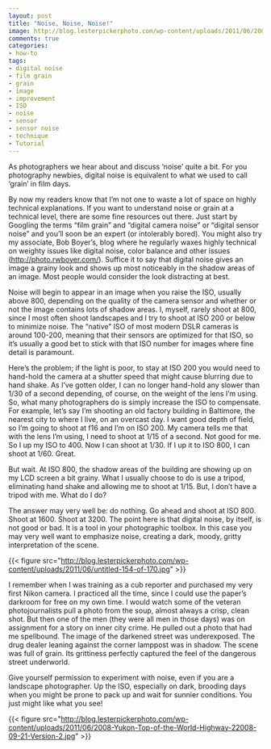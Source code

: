```yaml
---
layout: post
title: "Noise, Noise, Noise!"
image: http://blog.lesterpickerphoto.com/wp-content/uploads/2011/06/2008-Yukon-Top-of-the-World-Highway-22008-09-21-Version-2.jpg
comments: true
categories:
- how-to
tags:
- digital noise
- film grain
- grain
- image
- improvement
- ISO
- noise
- sensor
- sensor noise
- technique
- Tutorial
---
```

As photographers we hear about and discuss ‘noise’ quite a bit. For you photography newbies, digital noise is equivalent to what we used to call ‘grain’ in film days.

By now my readers know that I’m not one to waste a lot of space on highly technical explanations. If you want to understand noise or grain at a technical level, there are some fine resources out there. Just start by Googling the terms “film grain” and “digital camera noise” or “digital sensor noise” and you’ll soon be an expert (or intolerably bored). You might also try my associate, Bob Boyer’s, blog where he regularly waxes highly technical on weighty issues like digital noise, color balance and other issues (<a href="http://photo.rwboyer.com">http://photo.rwboyer.com/</a>). Suffice it to say that digital noise gives an image a grainy look and shows up most noticeably in the shadow areas of an image. Most people would consider the look distracting at best.

Noise will begin to appear in an image when you raise the ISO, usually above 800, depending on the quality of the camera sensor and whether or not the image contains lots of shadow areas. I, myself, rarely shoot at 800, since I most often shoot landscapes and I try to shoot at ISO 200 or below to minimize noise. The “native” ISO of most modern DSLR cameras is around 100-200, meaning that their sensors are optimized for that ISO, so it’s usually a good bet to stick with that ISO number for images where fine detail is paramount.

Here’s the problem; if the light is poor, to stay at ISO 200 you would need to hand-hold the camera at a shutter speed that might cause blurring due to hand shake. As I’ve gotten older, I can no longer hand-hold any slower than 1/30 of a second depending, of course, on the weight of the lens I’m using. So, what many photographers do is simply increase the ISO to compensate. For example, let’s say I’m shooting an old factory building in Baltimore, the nearest city to where I live, on an overcast day. I want good depth of field, so I’m going to shoot at f16 and I’m on ISO 200. My camera tells me that with the lens I’m using, I need to shoot at 1/15 of a second. Not good for me. So I up my ISO to 400. Now I can shoot at 1/30. If I up it to ISO 800, I can shoot at 1/60. Great.

But wait. At ISO 800, the shadow areas of the building are showing up on my LCD screen a bit grainy. What I usually choose to do is use a tripod, eliminating hand shake and allowing me to shoot at 1/15. But, I don’t have a tripod with me. What do I do?

The answer may very well be: do nothing. Go ahead and shoot at ISO 800. Shoot at 1600. Shoot at 3200. The point here is that digital noise, by itself, is not good or bad. It is a tool in your photographic toolbox. In this case you may very well want to emphasize noise, creating a dark, moody, gritty interpretation of the scene.

{{< figure src="http://blog.lesterpickerphoto.com/wp-content/uploads/2011/06/untitled-154-of-170.jpg" >}}

I remember when I was training as a cub reporter and purchased my very first Nikon camera. I practiced all the time, since I could use the paper’s darkroom for free on my own time. I would watch some of the veteran photojournalists pull a photo from the soup, almost always a crisp, clean shot. But then one of the men (they were all men in those days) was on assignment for a story on inner city crime. He pulled out a photo that had me spellbound. The image of the darkened street was underexposed. The drug dealer leaning against the corner lamppost was in shadow. The scene was full of grain. Its grittiness perfectly captured the feel of the dangerous street underworld.

Give yourself permission to experiment with noise, even if you are a landscape photographer. Up the ISO, especially on dark, brooding days when you might be prone to pack up and wait for sunnier conditions. You just might like what you see!

{{< figure src="http://blog.lesterpickerphoto.com/wp-content/uploads/2011/06/2008-Yukon-Top-of-the-World-Highway-22008-09-21-Version-2.jpg" >}}
